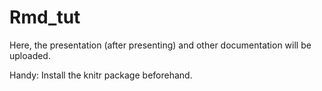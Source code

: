 # Rmd_tut

Here, the presentation (after presenting) and other documentation will be uploaded.

Handy: Install the knitr package beforehand.
